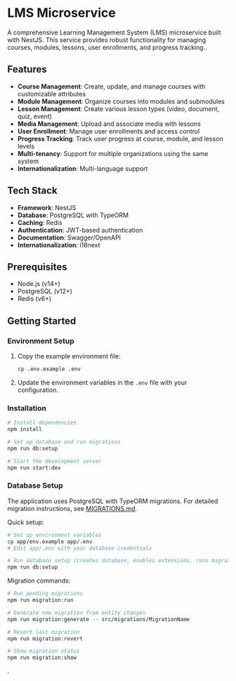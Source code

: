 # LMS Microservice

A comprehensive Learning Management System (LMS) microservice built with NestJS. This service provides robust functionality for managing courses, modules, lessons, user enrollments, and progress tracking..

## Features

- **Course Management**: Create, update, and manage courses with customizable attributes
- **Module Management**: Organize courses into modules and submodules
- **Lesson Management**: Create various lesson types (video, document, quiz, event)
- **Media Management**: Upload and associate media with lessons
- **User Enrollment**: Manage user enrollments and access control
- **Progress Tracking**: Track user progress at course, module, and lesson levels
- **Multi-tenancy**: Support for multiple organizations using the same system
- **Internationalization**: Multi-language support

## Tech Stack

- **Framework**: NestJS
- **Database**: PostgreSQL with TypeORM
- **Caching**: Redis
- **Authentication**: JWT-based authentication
- **Documentation**: Swagger/OpenAPI
- **Internationalization**: i18next

## Prerequisites

- Node.js (v14+)
- PostgreSQL (v12+)
- Redis (v6+)

## Getting Started

### Environment Setup

1. Copy the example environment file:
   ```bash
   cp .env.example .env
   ```

2. Update the environment variables in the `.env` file with your configuration.

### Installation

```bash
# Install dependencies
npm install

# Set up database and run migrations
npm run db:setup

# Start the development server
npm run start:dev
```

### Database Setup

The application uses PostgreSQL with TypeORM migrations. For detailed migration instructions, see [MIGRATIONS.md](app/MIGRATIONS.md).

Quick setup:
```bash
# Set up environment variables
cp app/env.example app/.env
# Edit app/.env with your database credentials

# Run database setup (creates database, enables extensions, runs migrations)
npm run db:setup
```

Migration commands:
```bash
# Run pending migrations
npm run migration:run

# Generate new migration from entity changes
npm run migration:generate -- src/migrations/MigrationName

# Revert last migration
npm run migration:revert

# Show migration status
npm run migration:show
```

.
